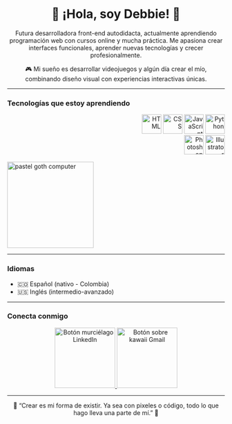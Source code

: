 <h1 align="center">🌸 ¡Hola, soy Debbie! 🌸</h1>

<p align="center">
  Futura desarrolladora front-end autodidacta, actualmente aprendiendo programación web con cursos online y mucha práctica.  
  Me apasiona crear interfaces funcionales, aprender nuevas tecnologías y crecer profesionalmente.
</p>
<p align="center">
  🎮 Mi sueño es desarrollar videojuegos y algún día crear el mío, combinando diseño visual con experiencias interactivas únicas.
</p>

---

### Tecnologías que estoy aprendiendo

<p align="right">
  <img src="https://cdn.jsdelivr.net/gh/devicons/devicon/icons/html5/html5-original.svg" width="45" title="HTML" />
  <img src="https://cdn.jsdelivr.net/gh/devicons/devicon/icons/css3/css3-original.svg" width="45" title="CSS" />
  <img src="https://cdn.jsdelivr.net/gh/devicons/devicon/icons/javascript/javascript-original.svg" width="45" title="JavaScript" />
  <img src="https://cdn.jsdelivr.net/gh/devicons/devicon/icons/python/python-original.svg" width="45" title="Python" />
  <br>
  <img src="https://cdn.jsdelivr.net/gh/devicons/devicon/icons/photoshop/photoshop-plain.svg" width="45" title="Photoshop" />
  <img src="https://cdn.jsdelivr.net/gh/devicons/devicon/icons/illustrator/illustrator-plain.svg" width="45" title="Illustrator" />
</p>

<p align="left">
  <img src="https://i.pinimg.com/originals/39/b2/89/39b289eca8b58a99b29423a4078504fe.gif" width="200" alt="pastel goth computer" />
</p>

---

### Idiomas

- 🇨🇴 Español (nativo - Colombia)  
- 🇺🇸 Inglés (intermedio-avanzado)

---

### Conecta conmigo

<p align="center">
  <a href="https://www.linkedin.com/in/TU-LINKEDIN" target="_blank">
    <img src="https://i.imgur.com/YF2jULj.png" width="140" alt="Botón murciélago LinkedIn" />
  </a>
  <a href="mailto:tucorreo@gmail.com">
    <img src="https://i.imgur.com/9ftMC3q.png" width="140" alt="Botón sobre kawaii Gmail" />
  </a>
</p>

---

<p align="center">
  🖤 “Crear es mi forma de existir. Ya sea con pixeles o código, todo lo que hago lleva una parte de mí.” 🖤
</p>
